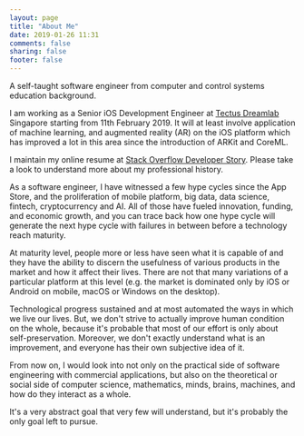 ```yaml
---
layout: page
title: "About Me"
date: 2019-01-26 11:31
comments: false
sharing: false
footer: false
---
```


A self-taught software engineer from computer and control systems education background.

I am working as a Senior iOS Development Engineer at [Tectus Dreamlab](https://tectusdreamlab.com/) Singapore starting from 11th February 2019. It will at least involve application of machine learning, and augmented reality (AR) on the iOS platform which has improved a lot in this area since the introduction of ARKit and CoreML.

I maintain my online resume at [Stack Overflow Developer Story](https://stackoverflow.com/story/jessearmand). Please take a look to understand more about my professional history.

As a software engineer, I have witnessed a few hype cycles since the App Store, and the proliferation of mobile platform, big data, data science, fintech, cryptocurrency and AI. All of those have fueled innovation, funding, and economic growth, and you can trace back how one hype cycle will generate the next hype cycle with failures in between before a technology reach maturity.

At maturity level, people more or less have seen what it is capable of and they have the ability to discern the usefulness of various products in the market and how it affect their lives. There are not that many variations of a particular platform at this level (e.g. the market is dominated only by iOS or Android on mobile, macOS or Windows on the desktop).

Technological progress sustained and at most automated the ways in which we live our lives. But, we don't strive to actually improve human condition on the whole, because it's probable that most of our effort is only about self-preservation. Moreover, we don't exactly understand what is an improvement, and everyone has their own subjective idea of it.

From now on, I would look into not only on the practical side of software engineering with commercial applications, but also on the theoretical or social side of computer science, mathematics, minds, brains, machines, and how do they interact as a whole.

It's a very abstract goal that very few will understand, but it's probably the only goal left to pursue.
